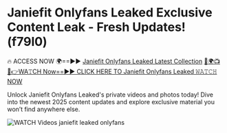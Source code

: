 # Janiefit Onlyfans Leaked Exclusive Content Leak - Fresh Updates! (f79l0)

🔥 ACCESS NOW 🌍==►► <a href="https://tinyurl.com/3fjeunct" rel="nofollow">Janiefit Onlyfans Leaked Latest Collection</a></h3>
[🔴🌍📺📱👉WA𝚃CH Now==►► CLICK HERE TO Janiefit Onlyfans Leaked 𝚆𝙰𝚃𝙲𝙷 NOW](https://tinyurl.com/3fjeunct)

Unlock Janiefit Onlyfans Leaked's private videos and photos today! Dive into the newest 2025 content updates and explore exclusive material you won’t find anywhere else.


<a href="https://tinyurl.com/3fjeunct" rel="nofollow" data-target="animated-image.originalLink"><img src="https://camo.githubusercontent.com/8a4f000d20f83aca3bf7ec5f350d767afa0574a8a352519fd8cfa583a6f93a33/68747470733a2f2f692e696d6775722e636f6d2f644a486b345a712e676966" alt="WATCH Videos" data-canonical-src="https://i.imgur.com/dJHk4Zq.gif" style="max-width: 100%; display: inline-block;" data-target="animated-image.originalImage"></a>
janiefit leaked onlyfans
